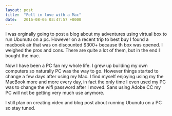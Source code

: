 ```yaml
---
layout: post
title:  "Fell in love with a Mac"
date:   2016-08-05 03:47:57 +0000
---
```




I was orginally going to post a blog about my adventures using virtual box to run Ubunutu on a pc. However on a recent trip to best buy I found a macbook air that was on discounted $300+ because th box was opened. I weighed the pros and cons. There are quite a lot of them, but in the end I bought the mac.

Now I have been a PC fan my whole life. I grew up building my own computers so naturally PC was the way to go. However things started to change a few days after using my Mac.  I find myself enjoying using my the MacBook more and more every day, in fact the only time I even used my PC was to change the wifi password after I moved. Sans using Adobe CC my PC will not be getting very much use anymore.

I still plan on creating video and blog post about running Ubunutu on a PC so stay tuned.




